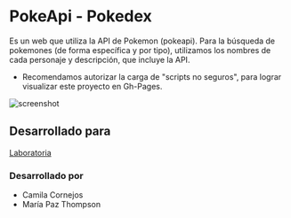 # PokeApi - Pokedex

Es un web que utiliza la API de Pokemon (pokeapi). Para la búsqueda de pokemones (de forma específica y por tipo), utilizamos los nombres de cada personaje y descripción, que incluye la API.
* Recomendamos autorizar la carga de "scripts no seguros", para lograr visualizar este proyecto en Gh-Pages.

![screenshot](https://user-images.githubusercontent.com/32280744/37937613-d61161f2-3130-11e8-9a9e-8b3c4241ad63.png)

## Desarrollado para

[Laboratoria](http://laboratoria.la/)

### Desarrollado por

* Camila Cornejos
* María Paz Thompson
